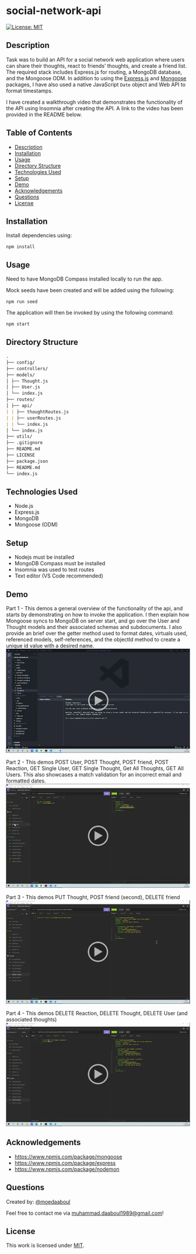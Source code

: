 # social-network-api

[![License: MIT](https://img.shields.io/badge/License-MIT-yellow.svg)](https://opensource.org/licenses/MIT)

## Description

Task was to build an API for a social network web application where users can share their thoughts, react to friends’ thoughts, and create a friend list. The required stack includes Express.js for routing, a MongoDB database, and the Mongoose ODM. In addition to using the [Express.js](https://www.npmjs.com/package/express) and [Mongoose](https://www.npmjs.com/package/mongoose) packages, I have also used a native JavaScript `Date` object and Web API to format timestamps.

I have created a walkthrough video that demonstrates the functionality of the API using Insomnia after creating the API. A link to the video has been provided in the README below.

## Table of Contents

- [Description](#description)
- [Installation](#installation)
- [Usage](#usage)
- [Directory Structure](#directory-structure)
- [Technologies Used](#technologies-used)
- [Setup](#setup)
- [Demo](#demo)
- [Acknowledgements](#acknowledgements)
- [Questions](#questions)
- [License](#license)

## Installation

​Install dependencies using:

    npm install

## Usage

Need to have MongoDB Compass installed locally to run the app.

Mock seeds have been created and will be added using the following:

    npm run seed

The application will then be invoked by using the following command:

    npm start

## Directory Structure

```md
.
├── config/
├── controllers/
├── models/
│ ├── Thought.js
│ ├── User.js
│ └── index.js
├── routes/
│ ├── api/
| | ├── thoughtRoutes.js
| | ├── userRoutes.js
| | └── index.js
│ └── index.js
├── utils/
├── .gitignore
├── README.md
├── LICENSE
├── package.json
├── README.md
└── index.js
```

## Technologies Used

- Node.js
- Express.js
- MongoDB
- Mongoose (ODM)

## Setup

- Nodejs must be installed
- MongoDB Compass must be installed
- Insomnia was used to test routes
- Text editor (VS Code recommended)

## Demo

Part 1 - This demos a general overview of the functionality of the api, and starts by demonstrating on how to invoke the application. I then explain how Mongoose syncs to MongoDB on server start, and go over the User and Thought models and their associated schemas and subdocuments. I also provide an brief over the getter method used to format dates, virtuals used, referenced models, self-references, and the objectId method to create a unique id value with a desired name.
[![Watch the video](./assets/my-video-player-01.png)](https://drive.google.com/file/d/1751IHCK9kVsMLaaAFSCidX6goZxg1h4Z/view)

Part 2 - This demos POST User, POST Thought, POST friend, POST Reaction, GET Single User, GET Single Thought, Get All Thoughts, GET All Users. This also showcases a match validation for an incorrect email and formatted dates.
[![Watch the video](./assets/my-video-player-02.png)](https://drive.google.com/file/d/137bDMWIz4FoUtAcI7-tdvxzbNXB6TtW_/view)

Part 3 - This demos PUT Thought, POST friend (second), DELETE friend
[![Watch the video](./assets/my-video-player-03.png)](https://drive.google.com/file/d/1Q0vKKx1Re6Ae_U4Kx0Z8n2j3PoNqkxvj/view)

Part 4 - This demos DELETE Reaction, DELETE Thought, DELETE User (and associated thoughts)
[![Watch the video](./assets/my-video-player-04.png)](https://drive.google.com/file/d/1Mbz2k0sMDzOk7h9L7TgZCGWuHDxYjVyD/view)

## Acknowledgements

- https://www.npmjs.com/package/mongoose
- https://www.npmjs.com/package/express
- https://www.npmjs.com/package/nodemon

## Questions

Created by: [@moedaaboul](https://github.com/moedaaboul)

Feel free to contact me via [muhammad.daaboul1989@gmail.com](muhammad.daaboul1989@gmail.com)!

## License

This work is licensed under
[MIT](#).
